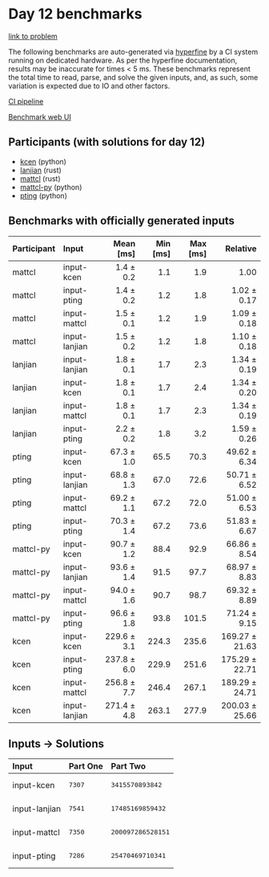 # Day 12 benchmarks

[link to problem](https://adventofcode.com/2023/day/12)

The following benchmarks are auto-generated via
[hyperfine](https://github.com/sharkdp/hyperfine) by a CI system running on
dedicated hardware. As per the hyperfine documentation, results may be
inaccurate for times < 5 ms. These benchmarks represent the total time to read,
parse, and solve the given inputs, and, as such, some variation is expected due
to IO and other factors.

[CI pipeline](http://ci.papercode.net:8080/teams/main/pipelines/aoc2023)

[Benchmark web UI](https://aoc.ancalagon.black)


## Participants (with solutions for day 12)

- [kcen](https://github.com/kcen/aoc2023) (python)
- [lanjian](https://github.com/lanjian/aoc-2023) (rust)
- [mattcl](https://github.com/mattcl/aoc2023) (rust)
- [mattcl-py](https://github.com/mattcl/aoc2023-py) (python)
- [pting](https://github.com/pting/aoc2023) (python)


## Benchmarks with officially generated inputs

| Participant | Input | Mean [ms] | Min [ms] | Max [ms] | Relative |
|:---|:---|---:|---:|---:|---:|
| mattcl | input-kcen | 1.4 ± 0.2 | 1.1 | 1.9 | 1.00 |
| mattcl | input-pting | 1.4 ± 0.2 | 1.2 | 1.8 | 1.02 ± 0.17 |
| mattcl | input-mattcl | 1.5 ± 0.1 | 1.2 | 1.9 | 1.09 ± 0.18 |
| mattcl | input-lanjian | 1.5 ± 0.2 | 1.2 | 1.8 | 1.10 ± 0.18 |
| lanjian | input-lanjian | 1.8 ± 0.1 | 1.7 | 2.3 | 1.34 ± 0.19 |
| lanjian | input-kcen | 1.8 ± 0.1 | 1.7 | 2.4 | 1.34 ± 0.20 |
| lanjian | input-mattcl | 1.8 ± 0.1 | 1.7 | 2.3 | 1.34 ± 0.19 |
| lanjian | input-pting | 2.2 ± 0.2 | 1.8 | 3.2 | 1.59 ± 0.26 |
| pting | input-kcen | 67.3 ± 1.0 | 65.5 | 70.3 | 49.62 ± 6.34 |
| pting | input-lanjian | 68.8 ± 1.3 | 67.0 | 72.6 | 50.71 ± 6.52 |
| pting | input-mattcl | 69.2 ± 1.1 | 67.2 | 72.0 | 51.00 ± 6.53 |
| pting | input-pting | 70.3 ± 1.4 | 67.2 | 73.6 | 51.83 ± 6.67 |
| mattcl-py | input-kcen | 90.7 ± 1.2 | 88.4 | 92.9 | 66.86 ± 8.54 |
| mattcl-py | input-lanjian | 93.6 ± 1.4 | 91.5 | 97.7 | 68.97 ± 8.83 |
| mattcl-py | input-mattcl | 94.0 ± 1.6 | 90.7 | 98.7 | 69.32 ± 8.89 |
| mattcl-py | input-pting | 96.6 ± 1.8 | 93.8 | 101.5 | 71.24 ± 9.15 |
| kcen | input-kcen | 229.6 ± 3.1 | 224.3 | 235.6 | 169.27 ± 21.63 |
| kcen | input-pting | 237.8 ± 6.0 | 229.9 | 251.6 | 175.29 ± 22.71 |
| kcen | input-mattcl | 256.8 ± 7.7 | 246.4 | 267.1 | 189.29 ± 24.71 |
| kcen | input-lanjian | 271.4 ± 4.8 | 263.1 | 277.9 | 200.03 ± 25.66 |


## Inputs -> Solutions

| Input | Part One | Part Two |
|:---|:---|:---|
|input-kcen|<pre>7307</pre>|<pre>3415570893842</pre>|
|input-lanjian|<pre>7541</pre>|<pre>17485169859432</pre>|
|input-mattcl|<pre>7350</pre>|<pre>200097286528151</pre>|
|input-pting|<pre>7286</pre>|<pre>25470469710341</pre>|